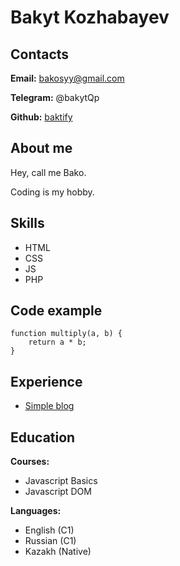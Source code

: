 # Bakyt Kozhabayev

## Contacts

**Email:** bakosyy@gmail.com

**Telegram:** @bakytQp

**Github:** [baktify](https://github.com/baktify/)

## About me

Hey, call me Bako.

Coding is my hobby.

## Skills

- HTML
- CSS
- JS
- PHP

## Code example

```
function multiply(a, b) {
    return a * b;
}
```

## Experience

- [Simple blog](https://github.com/baktify/simple-beautiful-blog)

## Education

**Courses:**

- Javascript Basics
- Javascript DOM

**Languages:**

- English (C1)
- Russian (C1)
- Kazakh (Native)
